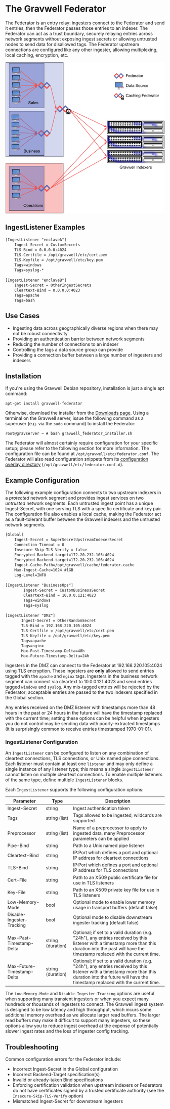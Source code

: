 # The Gravwell Federator

The Federator is an entry relay: ingesters connect to the Federator and send it entries, then the Federator passes those entries to an indexer.  The Federator can act as a trust boundary, securely relaying entries across network segments without exposing ingest secrets or allowing untrusted nodes to send data for disallowed tags.  The Federator upstream connections are configured like any other ingester, allowing multiplexing, local caching, encryption, etc.

![](federatorDiagram.png)

## IngestListener Examples

```
[IngestListener "enclaveA"]
	Ingest-Secret = CustomSecrets
	TLS-Bind = 0.0.0.0:4024
	TLS-Certfile = /opt/gravwell/etc/cert.pem
	TLS-Keyfile = /opt/gravwell/etc/key.pem
	Tags=windows
	Tags=syslog-*

[IngestListener "enclaveB"]
	Ingest-Secret = OtherIngestSecrets
	Cleartext-Bind = 0.0.0.0:4023
	Tags=apache
	Tags=bash
```


## Use Cases

 * Ingesting data across geographically diverse regions when there may not be robust connectivity
 * Providing an authentication barrier between network segments
 * Reducing the number of connections to an indexer
 * Controlling the tags a data source group can provide
 * Providing a connection buffer between a large number of ingesters and indexers

## Installation

If you're using the Gravwell Debian repository, installation is just a single apt command:

```
apt-get install gravwell-federator
```

Otherwise, download the installer from the [Downloads page](/quickstart/downloads). Using a terminal on the Gravwell server, issue the following command as a superuser (e.g. via the `sudo` command) to install the Federator:

```console
root@gravserver ~ # bash gravwell_federator_installer.sh
```

The Federator will almost certainly require configuration for your specific setup; please refer to the following section for more information. The configuration file can be found at `/opt/gravwell/etc/federator.conf`. The Federator will also read configuration snippets from its [configuration overlay directory](configuration_overlays) (`/opt/gravwell/etc/federator.conf.d`).

## Example Configuration

The following example configuration connects to two upstream indexers in a *protected* network segment and provides ingest services on two *untrusted* network segments.  Each untrusted ingest point has a unique Ingest-Secret, with one serving TLS with a specific certificate and key pair. The configuration file also enables a local cache, making the Federator act as a fault-tolerant buffer between the Gravwell indexers and the untrusted network segments.

```
[Global]
	Ingest-Secret = SuperSecretUpstreamIndexerSecret
	Connection-Timeout = 0
	Insecure-Skip-TLS-Verify = false
	Encrypted-Backend-target=172.20.232.105:4024
	Encrypted-Backend-target=172.20.232.106:4024
	Ingest-Cache-Path=/opt/gravwell/cache/federator.cache
	Max-Ingest-Cache=1024 #1GB
	Log-Level=INFO

[IngestListener "BusinessOps"]
        Ingest-Secret = CustomBusinessSecret
        Cleartext-Bind = 10.0.0.121:4023
        Tags=windows
        Tags=syslog

[IngestListener "DMZ"]
       Ingest-Secret = OtherRandomSecret
       TLS-Bind = 192.168.220.105:4024
       TLS-Certfile = /opt/gravwell/etc/cert.pem
       TLS-Keyfile = /opt/gravwell/etc/key.pem
       Tags=apache
       Tags=nginx
       Max-Past-Timestamp-Delta=48h
       Max-Future-Timestamp-Delta=24h
```

Ingesters in the DMZ can connect to the Federator at 192.168.220.105:4024 using TLS encryption. These ingesters are **only** allowed to send entries tagged with the `apache` and `nginx` tags. Ingesters in the business network segment can connect via cleartext to 10.0.0.121:4023 and send entries tagged `windows` and `syslog`. Any mis-tagged entries will be rejected by the Federator; acceptable entries are passed to the two indexers specified in the Global section.

Any entries received on the DMZ listener with timestamps more than 48 hours in the past or 24 hours in the future will have the timestamp replaced with the current time; setting these options can be helpful when ingesters you do not control may be sending data with poorly-extracted timestamps (it is surprisingly common to receive entries timestamped 1970-01-01).

### IngestListener Configuration

An `IngestListener` can be configured to listen on any combination of cleartext connections, TLS connections, or Unix named pipe connections.  Each listener must contain at least one `listener` and may only define a single instance of any listener type; this means a single `IngestListener` cannot listen on multiple cleartext connections.  To enable multiple listeners of the same type, define multiple `IngestListener` blocks.

Each `IngestListener` supports the following configuration options:

| Parameter     | Type    | Description |
|---------------|---------|-------------|
| Ingest-Secret | string | Ingest authentication token |
| Tags      | string (list) | Tags allowed to be ingested, wildcards are supported |
| Preprocessor | string (list) | Name of a preprocessor to apply to ingested data, many Preprocessor parameters can be applied |
| Pipe-Bind | string | Path to a Unix named pipe listener |
| Cleartext-Bind | string | IP:Port which defines a port and optional IP address for cleartext connections |
| TLS-Bind | string | IP:Port which defines a port and optional IP address for TLS connections |
| Cert-File | string | Path to an X509 public certificate file for use in TLS listeners |
| Key-File  | string | Path to an X509 private key file for use in TLS listeners |
| Low-Memory-Mode | bool | Optional mode to enable lower memory usage in transport buffers (default false) |
| Disable-Ingester-Tracking | bool | Optional mode to disable downstream ingester tracking (default false) |
| Max-Past-Timestamp-Delta | string (duration) | Optional; if set to a valid duration (e.g. "24h"), any entries received by this listener with a timestamp more than this duration into the past will have the timestamp replaced with the current time. |
| Max-Future-Timestamp-Delta | string (duration) | Optional; if set to a valid duration (e.g. "24h"), any entries received by this listener with a timestamp more than this duration into the future will have the timestamp replaced with the current time. |

The `Low-Memory-Mode` and `Disable-Ingester-Tracking` options are useful when supporting many transient ingesters or when you expect many hundreds or thousands of ingesters to connect.  The Gravwell ingest system is designed to be low latency and high throughput, which incurs some additional memory overhead as we allocate larger read buffers. The larger read buffers may make it difficult to support many ingesters, so these options allow you to reduce ingest overhead at the expense of potentially slower ingest rates and the loss of ingester config tracking.

## Troubleshooting

Common configuration errors for the Federator include:

* Incorrect Ingest-Secret in the Global configuration
* Incorrect Backend-Target specification(s)
* Invalid or already-taken Bind specifications
* Enforcing certification validation when upstream indexers or Federators do not have certificates signed by a trusted certificate authority (see the `Insecure-Skip-TLS-Verify` option)
* Mismatched Ingest-Secret for downstream ingesters
